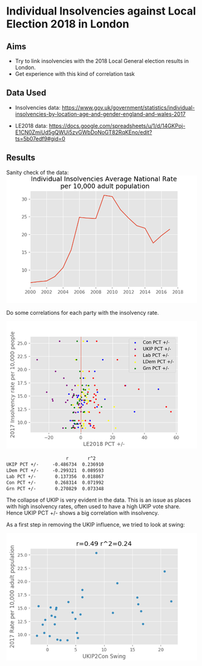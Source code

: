 # Individual Insolvencies against Local Election 2018 in London

## Aims
* Try to link insolvencies with the 2018 Local General election results in London.
* Get experience with this kind of correlation task

## Data Used
* Insolvencies data: https://www.gov.uk/government/statistics/individual-insolvencies-by-location-age-and-gender-england-and-wales-2017

* LE2018 data: https://docs.google.com/spreadsheets/u/1/d/14GKPoj-E1CN0ZmiUd5gQWUi5zvGWbDoNoGT82RqKEno/edit?ts=5b07edf9#gid=0

## Results
Sanity check of the data:
![alt text](images/national_insolvencies_rate.png)

Do some correlations for each party with the insolvency rate.

![alt text](images/all_parties_insolvencies.png)

```
                      r       r^2
UKIP PCT +/-     -0.486734  0.236910
LDem PCT +/-     -0.299321  0.089593
Lab PCT +/-       0.137356  0.018867
Con PCT +/-       0.268314  0.071992
Grn PCT +/-       0.270829  0.073348
```

The collapse of UKIP is very evident in the data. This is an issue as places with high insolvency rates, often used to have a high UKIP vote share. Hence UKIP PCT +/- shows a big correlation with insolvency.

As a first step in removing the UKIP influence, we tried to look at swing:

![alt text](images/UKIP2Con.png)
